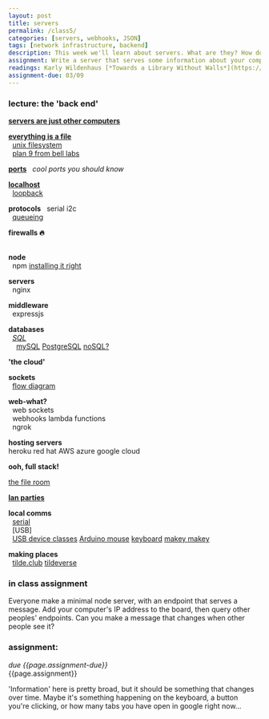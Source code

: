 ```yaml
---  
layout: post  
title: servers  
permalink: /class5/  
categories: [servers, webhooks, JSON]
tags: [network infrastructure, backend]
description: This week we'll learn about servers. What are they? How do you make one? Is everything really just a file?
assignment: Write a server that serves some information about your computer. Define an endpoint where we can find this information, which we'll talk to next class.
readings: Karly Wildenhaus [*Towards a Library Without Walls*](https://www.are.na/blog/towards-a-library-without-walls)<br>Os Keyes [*The Body Instrumental*](https://logicmag.io/nature/the-body-instrumental/)<br>TKDL [*Bio-Piracy*](http://www.tkdl.res.in/tkdl/langdefault/common/Biopiracy.asp?GL=Eng)
assignment-due: 03/09
---  
```

  
### lecture: the 'back end'  

[**servers are just other computers**](https://commons.wikimedia.org/wiki/File:First-server-cern-computer-center.jpg)

[**everything is a file**](https://en.wikipedia.org/wiki/Everything_is_a_file)  
  [unix filesystem](https://en.wikipedia.org/wiki/Unix_filesystem#Conventional_directory_layout)  
  [plan 9 from bell labs](https://en.wikipedia.org/wiki/Plan_9_from_Bell_Labs)  

[**ports**](https://en.wikipedia.org/wiki/Port_(computer_networking))  
  *cool ports you should know*  


[**localhost**](https://en.wikipedia.org/wiki/Localhost)  
  [loopback](https://en.wikipedia.org/wiki/Loopback)

**protocols**
  serial i2c  
  [queueing](https://en.wikipedia.org/wiki/Queueing_theory)

**firewalls 🔥**  
  

**node**  
  npm [installing it right](https://docs.npmjs.com/resolving-eacces-permissions-errors-when-installing-packages-globally)  

**servers**  
  nginx  

**middleware**  
  expressjs  

**databases**  
  [*SQL*](https://en.wikipedia.org/wiki/SQL)  
    [mySQL](https://www.mysql.com) [PostgreSQL](https://www.postgresql.org) [noSQL?](https://en.wikipedia.org/wiki/NoSQL)  

**'the cloud'**  

**sockets**  
  [flow diagram](https://upload.wikimedia.org/wikipedia/commons/a/a1/InternetSocketBasicDiagram_zhtw.png)  


**web-what?**  
  web sockets  
  webhooks lambda functions  
  ngrok  
  
**hosting servers**  
heroku red hat AWS azure google cloud  
  
**ooh, full stack!**  

[the file room](https://sites.rhizome.org/anthology/thefileroom.html)  

[**lan parties**](https://en.wikipedia.org/wiki/LAN_party)  

**local comms**  
  [serial]()  
  [USB]  
  [USB device classes](https://en.wikipedia.org/wiki/USB#Device_classes) [Arduino mouse](https://www.arduino.cc/reference/en/language/functions/usb/mouse/) [keyboard](https://www.arduino.cc/reference/en/language/functions/usb/keyboard/) [makey makey](https://makeymakey.com)  

**making places**  
  [tilde.club](https://tilde.club) [tildeverse](https://tildeverse.org)  

### in class assignment
Everyone make a minimal node server, with an endpoint that serves a message. Add your computer's IP address to the board, then query other peoples' endpoints. Can you make a message that changes when other people see it?

### assignment:
*due {{page.assignment-due}}*<br>
{{page.assignment}}

'Information' here is pretty broad, but it should be something that changes over time. Maybe it's something happening on the keyboard, a button you're clicking, or how many tabs you have open in google right now...


